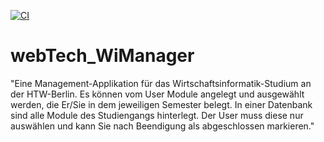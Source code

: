 [![CI](https://github.com/paulineTrunte/webTech_WiManager/actions/workflows/tests.yml/badge.svg)](https://github.com/paulineTrunte/webTech_WiManager/actions/workflows/tests.yml)

# webTech_WiManager

"Eine Management-Applikation für das Wirtschaftsinformatik-Studium an der HTW-Berlin. Es können vom User Module angelegt und ausgewählt werden, die Er/Sie in dem jeweiligen Semester belegt. In einer Datenbank sind alle Module des Studiengangs hinterlegt. Der User muss diese nur auswählen und kann Sie nach Beendigung als abgeschlossen markieren."
